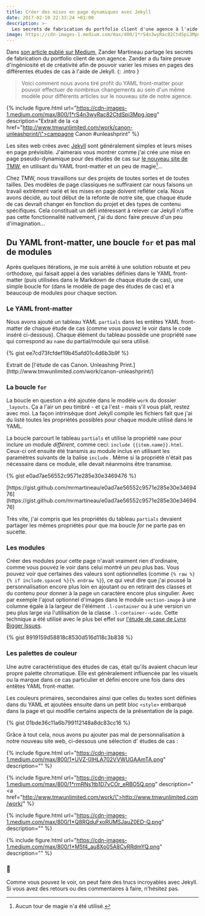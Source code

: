 ```yaml
---
title: Créer des mises en page dynamiques avec Jekyll
date: 2017-02-10 22:33:24 +01:00
description: >-
  Les secrets de fabrication du portfolio client d'une agence à l'aide des possibilités offertes par Jekyll
image: https://cdn-images-1.medium.com/max/400/1*rS4n3wyRac82CtdSpi3Mpg.jpeg
---
```


Dans [son article publié sur Medium](https://medium.com/tmw-interactive/creating-dynamic-layouts-with-jekyll-3bbb7fc57d1f#.iac16fjec), Zander Martineau partage les secrets de fabrication du portfolio client de son agence. Zander a du faire preuve d'ingéniosité et de créativité afin de pouvoir varier les mises en pages des différentes études de cas à l'aide de Jekyll.
{: .intro }


> Voici comment nous avons tiré profit du YAML front-matter pour pouvoir effectuer de nombreux changements au sein d'un même modèle pour différents articles sur le nouveau site de notre agence.

{% include figure.html url="https://cdn-images-1.medium.com/max/800/1*rS4n3wyRac82CtdSpi3Mpg.jpeg" description="Extrait de la <a href=\"http://www.tmwunlimited.com/work/canon-unleashprint/\">campagne Canon #unleashprint</a>" %}

Les sites web crées avec [Jekyll](http://jekyllrb.com/) sont généralement simples et leurs mises en page prévisible. J'aimerais vous montrer comme j'ai crée une mise en page pseudo-dynamique pour des études de cas sur [le nouveau site de TMW](http://www.tmwunlimited.com), en utilisant du YAML front-matter et un peu de magie[^1]…

Chez TMW, nous travaillons sur des projets de toutes sortes et de toutes tailles. Des modèles de page classiques ne suffiraient car nous faisons un travail extrêment varié et les mises en page doivent refléter cela. Nous avons décidé, au tout début de la refonte de notre site, que chaque étude de cas devrait changer en fonction du projet et des types de contenu spécifiques. Cela constituait un défi intéressant à relever car Jekyll n'offre pas cette fonctionnalité nativement, j'ai du donc faire preuve d'un peu d'imagination…

## Du YAML front-matter, une boucle `for` et pas mal de modules

Après quelques itérations, je me suis arrêté à une solution robuste et peu orthodoxe, qui faisait appel à des variables définies dans le YAML front-matter (puis utilisées dans le Markdown de chaque étude de cas), une simple boucle for (dans le modèle de page des études de cas) et à beaucoup de modules pour chaque section.

### Le YAML front-matter

Nous avons ajouté un tableau YAML `partials` dans les entêtes YAML front-matter de chaque étude de cas (comme vous pouvez le voir dans le code inséré ci-dessous). Chaque élément du tableau possède une propriété `name` qui correspond au `name` du partial/module qui sera utilisé.

{% gist ee7cd73fcfdef19b45afd01c4d6b3b9f %}

<figcaption markdown="1">
Extrait de [l'étude de cas Canon. Unleashing Print.](http://www.tmwunlimited.com/work/canon-unleashprint/)
</figcaption>

### La boucle `for`

La boucle en question a été ajoutée dans le modèle `work` du dossier `_layouts`. Ça a l'air un peu timbré - et ça l'est - mais s'il vous plaît, restez avec moi. La façon intrinsèque dont Jekyll compile les fichiers fait que j'ai du listé toutes les propriétés possibles pour chaque module utilisé dans le YAML.

La boucle parcourt le tableau `partials` et utilise la propriété `name` pour inclure un module _différent_, comme ceci: `include {{item.name}}.html`. Ceux-ci ont ensuite été transmis au module inclus en utilisant les paramètres suivants de la balise `include` . Même si la propriété n'était pas nécessaire dans ce module, elle devait néanmoins être transmise.

{% gist e0ad7ae56552c9571e285e30e3469476 %}

<figcaption markdown="1">
[https://gist.github.com/mrmartineau/e0ad7ae56552c9571e285e30e3469476](https://gist.github.com/mrmartineau/e0ad7ae56552c9571e285e30e3469476)
</figcaption>

Très vite, j'ai compris que les propriétés du tableau `partials` devaient partager les mêmes propriétés pour que ma boucle _for_ ne parte pas en sucette.

### Les modules

Créer des modules pour cette page n'avait vraiment rien d'ordinaire, comme vous pouvez le voir dans celui montré un peu plus bas. Vous pouvez voir que certaines des valeurs sont optionnelles (comme `{% raw %}{% if include.spaced %}{% endraw %}`), ce qui veut dire que j'ai poussé la personnalisation encore plus loin en ajoutant ou en retirant des classes et du contenu pour donner à la page un caractère encore plus singulier. Avec par exemple l'ajout optionnel d'images dans le module `section-image` à une columne égale à la largeur de l'élément `.l-container` ou à une version un peu plus large via l'utilisation de la classe `.l-container--wide`. Cette technique a été utilisé avec le plus bel effet sur
[l'étude de case de Lynx Bigger Issues](http://www.tmwunlimited.com/work/unilever-lynx-bigger-issues/).

{% gist 8919159d58818c8530d516d118c3b838 %}

### Les palettes de couleur

Une autre caractéristique des études de cas, était qu'ils avaient chacun leur propre palette chromatique. Elle est génèralement influencée par les visuels ou la marque dans ce cas particulier et défini encore une fois dans des entêtes YAML front-matter.

Les couleurs primaires, secondaires ainsi que celles du textes sont définies dans du YAML et ajoutées ensuite dans un petit bloc `<style>` embarqué dans la page et qui modifie certains aspects de la présentation de la page.

{% gist 01bde36c11a6b799112148a8dc83cc16 %}

Grâce à tout cela, nous avons pu ajouter pas mal de personnalisation à notre nouveau site web, ci-dessous une sélection d' études de cas :

{% include figure.html url="https://cdn-images-1.medium.com/max/800/1*UVZ-0lHLA702VVWUGAAmTA.png" description="" %}

{% include figure.html url="https://cdn-images-1.medium.com/max/800/1*rmRNs1tb1D7vCOr_eRBO5Q.png" description="<a href=\"http://www.tmwunlimited.com/work/\">http://www.tmwunlimited.com/work/</a>" %}

{% include figure.html url="https://cdn-images-1.medium.com/max/800/1*Q8RQduFxoRUMSJauZ0ED-Q.png" description="" %}

{% include figure.html url="https://cdn-images-1.medium.com/max/800/1*M5f4_au8Xo05A8CyRRdmYQ.png" description="" %}

### 👋

Comme vous pouvez le voir, on peut faire des trucs incroyables avec Jekyll. Si vous avez des retours ou des commentaires à faire, n'hésitez pas.

[^1]: Aucun tour de magie n'a été utilisé.
